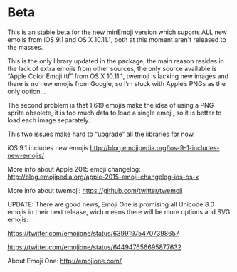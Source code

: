 # Beta
This is an stable beta for the new minEmoji version which suports ALL new emojis from iOS 9.1 and OS X 10.11.1, both at this moment aren't released to the masses.

This is the only library updated in the package, the main reason resides in the lack of extra emojis from other sources, the only source available is “Apple Color Emoji.ttf” from OS X 10.11.1, twemoji is lacking new images and there is no new emojis from Google, so I’m stuck with Apple’s PNGs as the only option...

The second problem is that 1,619 emojis make the idea of using a PNG sprite obsolete, it is too much data to load a single emoji, so it is better to load each image separately.

This two issues make hard to “upgrade” all the libraries for now.

iOS 9.1 includes new emojis
http://blog.emojipedia.org/ios-9-1-includes-new-emojis/

More info about Apple 2015 emoji changelog:
http://blog.emojipedia.org/apple-2015-emoji-changelog-ios-os-x

More info about twemoji:
https://github.com/twitter/twemoji

UPDATE: There are good news, Emoji One is promising all Unicode 8.0 emojis in their next release, wich means there will be more options and SVG emojis:

https://twitter.com/emojione/status/639919754707398657

https://twitter.com/emojione/status/644947656695877632

About Emoji One:
http://emojione.com/